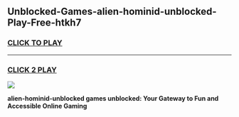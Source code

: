 
## Unblocked-Games-alien-hominid-unblocked-Play-Free-htkh7
<h3>
<a href="https://premium76.site?title=alien-hominid-unblocked&ref=23A">CLICK TO PLAY</a></h3>
<hr>

<h3>
<a href="https://premium76.site?title=alien-hominid-unblocked&ref=23A">CLICK 2 PLAY</a>
  
</h3>

<a href="https://premium76.site?title=alien-hominid-unblocked&ref=23A"><img src="https://clearcache.store/games.png"></a>


**alien-hominid-unblocked games unblocked: Your Gateway to Fun and Accessible Online Gaming**
